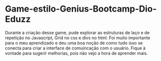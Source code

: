 # Game-estilo-Genius-Bootcamp-Dio-Eduzz

Durante a criação desse game, pude explorar as estruturas de laço e de repetição no Javascript, Grid no css e divs no html. 
Foi muito importante para o meu aprendizado e deu uma boa noção de como tudo isso se conecta para criar a interface de comuincação 
com o usuário.
Fique à vontade para sugerir melhorias, pois não vejo a hora de aprender mais.
